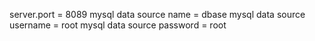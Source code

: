 server.port = 8089
mysql data source name = dbase
mysql data source username = root
mysql data source password = root
